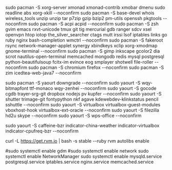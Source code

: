 sudo pacman -S xorg-server xmonad xmonad-contrib xmobar dmenu sudo readline abs xorg-xkill --noconfirm
sudo pacman -S base-devel whois wireless_tools unzip unzip tar p7zip gzip bzip2 pm-utils openssh pkgtools --noconfirm
sudo pacman -S acpi acpid --noconfirm
sudo pacman -S zsh gvim emacs rxvt-unicode tmux git tig mercurial gdb ranger sdcv xsel openvpn htop iotop the_silver_searcher ctags mutt irssi lsof iptables links go ruby nginx bash-completion wmctrl --noconfirm
sudo pacman -S fakeroot rsync network-manager-applet synergy xbindkeys xclip xorg-xmodmap gnome-terminal --noconfirm
sudo pacman -S gimp inkscape gcolor2 dia scrot nautilus-open-terminal memcached mongodb redis mysql postgresql python-beautifulsoup fcitx-im evince eog smplayer shotwell file-roller --noconfirm
sudo pacman -S chromium firefox --noconfirm
sudo pacman -S zim icedtea-web-java7 --noconfirm

sudo pacman -S yaourt downgrade --noconfirm
sudo yaourt -S wqy-bitmapfont ttf-monaco wqy-zenhei --noconfirm
sudo yaourt -S gocode cgdb trayer-srg-git dropbox nodejs pv kupfer --noconfirm
sudo yaourt -S shutter trimage-git fontypython nkf agave kdewebdev-klinkstatus pencil sshuttle --noconfirm
sudo yaourt -S virtualbox virtualbox-guest-modules vboxhost-hook virtualbox-ext-oracle --noconfirm
sudo yaourt -S filezilla hd2u skype --noconfirm
sudo yaourt -S wps-office --noconfirm

sudo yaourt -S caffeine-bzr indicator-china-weather indicator-virtualbox indicator-cpufreq-bzr --noconfirm

curl -L https://get.rvm.io | bash -s stable --ruby
rvm autolibs enable

#sudo systemctl enable gdm
#sudo systemctl enable network
sudo systemctl enable NetworkManager
sudo systemctl enable mysqld.service postgresql.service iptables.service nginx.service memcached.service
